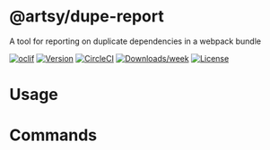 @artsy/dupe-report
==================

A tool for reporting on duplicate dependencies in a webpack bundle

[![oclif](https://img.shields.io/badge/cli-oclif-brightgreen.svg)](https://oclif.io)
[![Version](https://img.shields.io/npm/v/@artsy/dupe-report.svg)](https://npmjs.org/package/@artsy/dupe-report)
[![CircleCI](https://circleci.com/gh/artsy/dupe-report/tree/master.svg?style=shield)](https://circleci.com/gh/artsy/dupe-report/tree/master)
[![Downloads/week](https://img.shields.io/npm/dw/@artsy/dupe-report.svg)](https://npmjs.org/package/@artsy/dupe-report)
[![License](https://img.shields.io/npm/l/@artsy/dupe-report.svg)](https://github.com/artsy/dupe-report/blob/master/package.json)

<!-- toc -->
# Usage
<!-- usage -->
# Commands
<!-- commands -->
